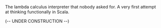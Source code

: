 The lambda calculus interpreter that nobody asked for. A very first attempt at thinking functionally in Scala.

(-- UNDER CONSTRUCTION --)
